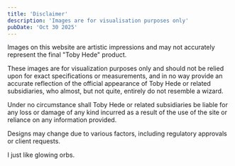 ```yaml
---
title: 'Disclaimer'
description: 'Images are for visualisation purposes only'
pubDate: 'Oct 30 2025'
---
```


Images on this website are artistic impressions and may not accurately represent the final "Toby Hede" product.

These images are for visualization purposes only and should not be relied upon for exact specifications or measurements, and in no way provide an accurate reflection of the official appearance of Toby Hede or related subsidiaries, who almost, but not quite, entirely do not resemble a wizard.

Under no circumstance shall Toby Hede or related subsidiaries be liable for any loss or damage of any kind incurred as a result of the use of the site or reliance on any information provided.

Designs may change due to various factors, including regulatory approvals or client requests.

I just like glowing orbs.


